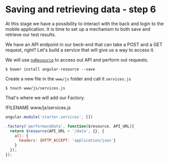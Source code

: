 # Saving and retrieving data - step 6
At this stage we have a possibility to interact with the back and login to the mobile application. It is time to set up a mechanism to both save and retrieve our test results.

We have an API endpoint in our beck-end that can take a POST and a GET request, right? Let's build a service that will give us a way to access it. 

We will use [`ngResource`](https://docs.angularjs.org/api/ngResource) to access out API and perform out requests. 

```
$ bower install angular-resource --save
```

Create a new file in the `www/js` folder and call it `services.js` 
```
$ touch www/js/services.js
```

That's where we will add our Factory.

!FILENAME www/js/services.js

```javascript
angular.module('starter.services', [])

.factory('performaceData', function($resource, API_URL){
  return $resource(API_URL + '/data', {}, {
    all: {
      headers: {HTTP_ACCEPT: 'application/json'}
    }
  });
});
```







